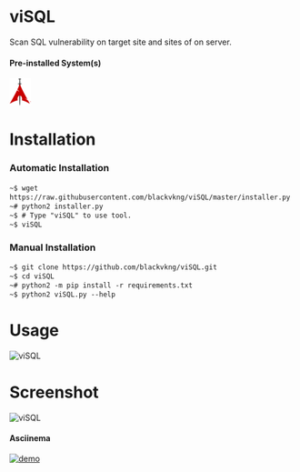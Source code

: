 # viSQL
Scan SQL vulnerability on target site and sites of on server.

#### Pre-installed System(s)
![black arch](https://raw.githubusercontent.com/BlackArch/blackarch-artwork/master/logo/logo-38-49.png)

# Installation

### Automatic Installation

```
~$ wget https://raw.githubusercontent.com/blackvkng/viSQL/master/installer.py
~# python2 installer.py
~$ # Type "viSQL" to use tool.
~$ viSQL
```

### Manual Installation

```
~$ git clone https://github.com/blackvkng/viSQL.git
~$ cd viSQL
~# python2 -m pip install -r requirements.txt
~$ python2 viSQL.py --help
```

# Usage

![viSQL](http://i.hizliresim.com/ZEWv20.png)

# Screenshot
![viSQL](http://i.hizliresim.com/1g412D.png)

#### Asciinema
[![demo](https://asciinema.org/a/124271.png)](https://asciinema.org/a/124271?autoplay=1)
